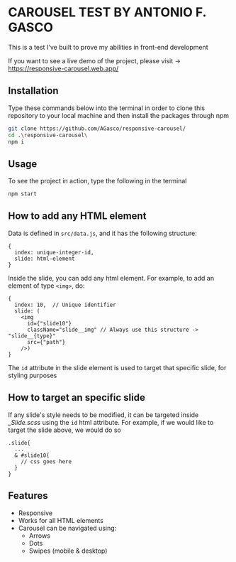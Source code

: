 # CAROUSEL TEST BY ANTONIO F. GASCO
  This is a test I've built to prove my abilities in front-end development
  
  If you want to see a live demo of the project, please visit -> https://responsive-carousel.web.app/
  
## Installation
  Type these commands below into the terminal in order to clone this repository to your local machine and then install the packages through npm 
  
  ```bash
  git clone https://github.com/AGasco/responsive-carousel/
  cd .\responsive-carousel\
  npm i 
  ```
  
## Usage
To see the project in action, type the following in the terminal 

```bash
npm start
```
  
## How to add any HTML element
Data is defined in <code>src/data.js</code>, and it has the following structure: 

```
{
  index: unique-integer-id,
  slide: html-element
}
```
Inside the slide, you can add any html element. For example, to add an element of type `<img>`, do: 
```
{
  index: 10,  // Unique identifier
  slide: (  
    <img
      id={"slide10"}
      className="slide__img" // Always use this structure -> "slide__{type}"
      src={"path"}
    />)
}
```
The <code>id</code> attribute in the slide element is used to target that specific slide, for styling purposes

## How to target an specific slide
If any slide's style needs to be modified, it can be targeted inside <em>_Slide.scss</em> using the <code>id</code> html attribute. For example, if we would like to target the slide above, we would do so

```
.slide{
  ...
  & #slide10{
    // css goes here
  }
}
```
  
## Features
  <ul>
    <li>
      Responsive
    </li>
    <li>
      Works for all HTML elements
    </li>
      <li>
      Carousel can be navigated using:
        <ul>
          <li>
            Arrows
          </li>
          <li>
            Dots
          </li>
          <li>
            Swipes (mobile & desktop)
          </li>                              
        </ul>
    </li>
  </ul>

